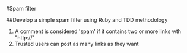 #Spam filter

##Develop a simple spam filter using Ruby and TDD methodology

1. A comment is considered 'spam' if it contains two or more links wth "http://"
2. Trusted users can post as many links as they want
